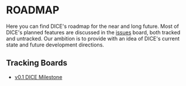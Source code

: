 # ROADMAP

Here you can find DICE's roadmap for the near and long future.
Most of DICE's planned features are discussed in the [issues](https://github.com/RicYaben/dice/issues) board, both tracked and untracked.
Our ambition is to provide with an idea of DICE's current state and future development directions.

## Tracking Boards

* [v0.1 DICE Milestone](https://github.com/RicYaben/projects/5)
